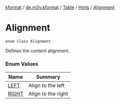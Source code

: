 [kformat](../../../../index.md) / [de.m3y.kformat](../../../index.md) / [Table](../../index.md) / [Hints](../index.md) / [Alignment](./index.md)

# Alignment

`enum class Alignment`

Defines the content alignment.

### Enum Values

| Name | Summary |
|---|---|
| [LEFT](-l-e-f-t.md) | Align to the left |
| [RIGHT](-r-i-g-h-t.md) | Align to the right |
